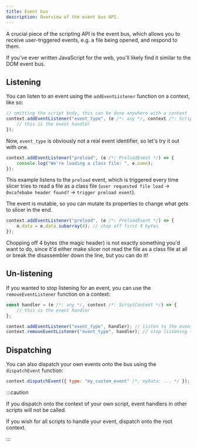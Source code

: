 ```yaml
---
title: Event bus
description: Overview of the event bus API.
---
```


A crucial piece of the scripting API is the event bus, which allows you to receive user-triggered events, e.g. a file being opened, and respond to them.

If you've ever written JavaScript for the web, you'll likely find it similar to the DOM event bus.

## Listening

You can listen to an event using the `addEventListener` function on a context, like so:

```js
// omitting the script body, this can be done anywhere with a context
context.addEventListener("event_type", (e /*: any */, context /*: ScriptContext */) => {
    // this is the event handler
});
```

Now, `event_type` is obviously not a real event identifier, so let's try it out with one.

```js
context.addEventListener("preload", (e /*: PreloadEvent */) => {
    console.log("We're loading a class file: ", e.name);
});
```

This example listens to the `preload` event, which is triggered every time slicer tries to read a file as a class file (`user requested file load` -> `0xcafebabe header found?` -> `trigger preload event`).

The event is mutable, so you can mutate its properties to change what gets to slicer in the end.

```js
context.addEventListener("preload", (e /*: PreloadEvent */) => {
    e.data = e.data.subarray(4); // chop off first 4 bytes
});
```

Chopping off 4 bytes (the magic header) is not exactly something you'd want to do, since it'd either make slicer not read the file as a class file at all or break the disassembler down the line, but you can do it!

## Un-listening

If you wanted to stop listening for an event, you can use the `removeEventListener` function on a context:

```js
const handler = (e /*: any */, context /*: ScriptContext */) => {
    // this is the event handler
};

context.addEventListener("event_type", handler); // listen to the event
context.removeEventListener("event_type", handler); // stop listening to the event
```

## Dispatching

You can also dispatch your own events onto the bus using the `dispatchEvent` function:

```js
context.dispatchEvent({ type: "my_custom_event" /*, myData: ... */ });
```

:::caution

If you dispatch onto the context of your own script, event handlers in other scripts will not be called.

If you wish for all scripts to handle your event, dispatch onto the root context.

:::
